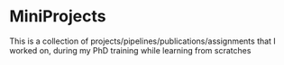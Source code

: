 # MiniProjects
This is a collection of projects/pipelines/publications/assignments that I worked on, during my PhD training while learning from scratches

